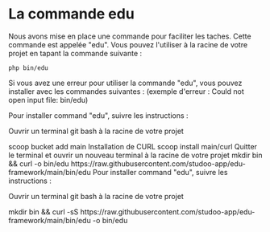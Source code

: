 # La commande edu 

Nous avons mise en place une commande pour faciliter les taches. Cette commande est appelée "edu".
Vous pouvez l'utiliser à la racine de votre projet en tapant la commande suivante :

```Shell
php bin/edu 
```

Si vous avez une erreur pour utiliser la commande "edu", vous pouvez installer avec les commandes suivantes :
(exemple d'erreur : Could not open input file: bin/edu)

<tabs>
    <tab title="WINDOWS">
        Pour installer command "edu", suivre les instructions :
        <warning>
            <p>
                Ouvrir un terminal git bash à la racine de votre projet
            </p>
        </warning>
        <code-block lang="Bash">
        scoop bucket add main
        </code-block>
        Installation de CURL
        <code-block lang="Bash">
        scoop install main/curl
        </code-block>
        Quitter le terminal et ouvrir un nouveau terminal à la racine de votre projet
        <code-block lang="Bash">
        mkdir bin && curl -o bin/edu https://raw.githubusercontent.com/studoo-app/edu-framework/main/bin/edu
        </code-block>
    </tab>
    <tab title="MAC OS">
        Pour installer command "edu", suivre les instructions :
        <warning>
            <p>
                Ouvrir un terminal git bash à la racine de votre projet
            </p>
        </warning>
        <code-block lang="Bash">
        mkdir bin && curl -sS https://raw.githubusercontent.com/studoo-app/edu-framework/main/bin/edu -o bin/edu
        </code-block>
    </tab>
</tabs>